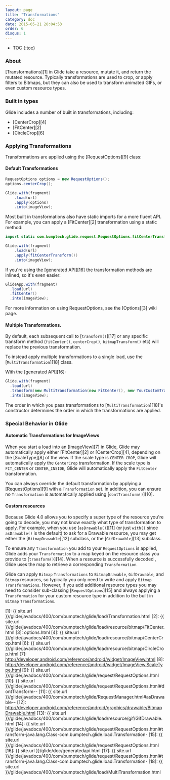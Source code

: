 ```yaml
---
layout: page
title: "Transformations"
category: doc
date: 2015-05-21 20:04:53
order: 6
disqus: 1
---
```

* TOC
{:toc}

### About
[Transformations][1] in Glide take a resource, mutate it, and return the mutated resource. Typically transformations are used to crop, or apply filters to Bitmaps, but they can also be used to transform animated GIFs, or even custom resource types.

### Built in types

Glide includes a number of built in transformations, including:

* [CenterCrop][4]
* [FitCenter][2]
* [CircleCrop][6]

### Applying Transformations
Transformations are applied using the [RequestOptions][9] class:

#### Default Transformations

```java
RequestOptions options = new RequestOptions();
options.centerCrop();

Glide.with(fragment)
    .load(url)
    .apply(options)
    .into(imageView);
```

Most built in transformations also have static imports for a more fluent API. For example, you can apply a [FitCenter][2] transformation using a static method:

```java
import static com.bumptech.glide.request.RequestOptions.fitCenterTransform;

Glide.with(fragment)
    .load(url)
    .apply(fitCenterTransform())
    .into(imageView);
```

If you're using the [generated API][16] the transformation methods are inlined, so it's even easier:

```java
GlideApp.with(fragment)
  .load(url)
  .fitCenter()
  .into(imageView);
```

For more information on using RequestOptions, see the [Options][3] wiki page.

#### Multiple Transformations.
By default, each subsequent call to [``transform()``][17] or any specific transform method (``fitCenter()``, ``centerCrop()``, ``bitmapTransform()`` etc) will replace the previous transformation.

To instead apply multiple transformations to a single load, use the [``MultiTransformation``][18] class.

With the [generated API][16]:

```java
Glide.with(fragment)
  .load(url)
  .transform(new MultiTransformation(new FitCenter(), new YourCustomTransformation())
  .into(imageView);
```

The order in which you pass transformations to [``MultiTransformation``][18]'s constructor determines the order in which the transformations are applied.

### Special Behavior in Glide

#### Automatic Transformations for ImageViews
When you start a load into an [ImageView][7] in Glide, Glide may automatically apply either [FitCenter][2] or [CenterCrop][4], depending on the [ScaleType][8] of the view. If the scale type is ``CENTER_CROP``, Glide will automatically apply the ``CenterCrop`` transformation. If the scale type is ``FIT_CENTER`` or ``CENTER_INSIDE``, Glide will automatically apply the ``FitCenter`` transformation.

You can always override the default transformation by applying a [RequestOptions][9] with a ``Transformation`` set. In addition, you can ensure no ``Transformation`` is automatically applied using [``dontTransform()``][10].

#### Custom resources
Because Glide 4.0 allows you to specify a super type of the resource you're going to decode, you may not know exactly what type of transformation to apply. For example, when you use [``asDrawable()``][11] (or just ``with()`` since ``asDrawable()`` is the default) to ask for a Drawable resource, you may get either the [``BitmapDrawable``][12] subclass, or the [``GifDrawable``][13] subclass. 

To ensure any ``Transformation`` you add to your ``RequestOptions`` is applied, Glide adds your ``Transformation`` to a map keyed on the resource class you provide to [``transform()``][14]. When a resource is successfully decoded , Glide uses the map to retrieve a corresponding ``Transformation``. 

Glide can apply ``Bitmap`` ``Transformations`` to ``BitmapDrawable``, ``GifDrawable``, and ``Bitmap`` resources, so typically you only need to write and apply ``Bitmap`` ``Transformations``. However, if you add additional resource types you may need to consider sub-classing [``RequestOptions``][15] and always applying a ``Transformation`` for your custom resource type in addition to the built in ``Bitmap`` ``Transformations``.

[1]: {{ site.url }}/glide/javadocs/400/com/bumptech/glide/load/Transformation.html
[2]: {{ site.url }}/glide/javadocs/400/com/bumptech/glide/load/resource/bitmap/FitCenter.html
[3]: options.html
[4]: {{ site.url }}/glide/javadocs/400/com/bumptech/glide/load/resource/bitmap/CenterCrop.html
[6]: {{ site.url }}/glide/javadocs/400/com/bumptech/glide/load/resource/bitmap/CircleCrop.html
[7]: http://developer.android.com/reference/android/widget/ImageView.html
[8]: http://developer.android.com/reference/android/widget/ImageView.ScaleType.html
[9]: {{ site.url }}/glide/javadocs/400/com/bumptech/glide/request/RequestOptions.html
[10]: {{ site.url }}/glide/javadocs/400/com/bumptech/glide/request/RequestOptions.html#dontTransform--
[11]: {{ site.url }}/glide/javadocs/400/com/bumptech/glide/RequestManager.html#asDrawable--
[12]: http://developer.android.com/reference/android/graphics/drawable/BitmapDrawable.html
[13]: {{ site.url }}/glide/javadocs/400/com/bumptech/glide/load/resource/gif/GifDrawable.html
[14]: {{ site.url }}/glide/javadocs/400/com/bumptech/glide/request/RequestOptions.html#transform-java.lang.Class-com.bumptech.glide.load.Transformation-
[15]: {{ site.url }}/glide/javadocs/400/com/bumptech/glide/request/RequestOptions.html
[16]: {{ site.url }}/glide/doc/generatedapi.html
[17]: {{ site.url }}/glide/javadocs/400/com/bumptech/glide/request/RequestOptions.html#transform-java.lang.Class-com.bumptech.glide.load.Transformation-
[18]: {{ site.url }}/glide/javadocs/400/com/bumptech/glide/load/MultiTransformation.html
